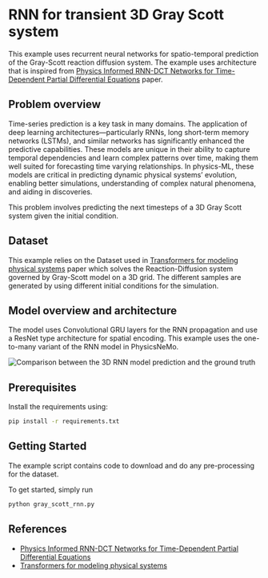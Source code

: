 # RNN for transient 3D Gray Scott system

This example uses recurrent neural networks for spatio-temporal prediction of the
Gray-Scott reaction diffusion system. The example uses architecture that is inspired from
[Physics Informed RNN-DCT Networks for Time-Dependent Partial Differential Equations](https://arxiv.org/pdf/2202.12358.pdf)
paper.

## Problem overview

Time-series prediction is a key task in many domains.
The application of deep learning architectures—particularly RNNs, long short-term memory
networks (LSTMs), and similar networks has significantly enhanced the predictive capabilities.
These models are unique in their ability to capture temporal dependencies and learn complex
patterns over time, making them well suited for forecasting time varying relationships.
In physics-ML, these models are critical in predicting dynamic physical systems’ evolution,
enabling better simulations, understanding of complex natural phenomena, and aiding
in discoveries.

This problem involves predicting the next timesteps of a 3D Gray Scott system given the
initial condition.

## Dataset

This example relies on the Dataset used in [Transformers for modeling physical systems](https://www.sciencedirect.com/science/article/abs/pii/S0893608021004500)
paper which solves the Reaction-Diffusion system governed by Gray-Scott model on a 3D grid.
The different samples are generated by using different initial conditions for the simulation.

## Model overview and architecture

The model uses Convolutional GRU layers for the RNN propagation and use a ResNet type
architecture for spatial encoding. This example uses the one-to-many variant of the RNN
model in PhysicsNeMo.

![Comparison between the 3D RNN model prediction and the
ground truth](../../../docs/img/gray_scott_predictions_blog_2.gif)

## Prerequisites

Install the requirements using:

```bash
pip install -r requirements.txt
```

## Getting Started

The example script contains code to download and do any pre-processing for the dataset.

To get started, simply run

```bash
python gray_scott_rnn.py
```

## References

- [Physics Informed RNN-DCT Networks for Time-Dependent Partial Differential Equations](https://arxiv.org/pdf/2202.12358.pdf)
- [Transformers for modeling physical systems](https://www.sciencedirect.com/science/article/abs/pii/S0893608021004500)
